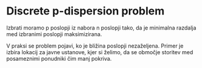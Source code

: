 # Discrete p-dispersion problem

Izbrati moramo p poslopji iz nabora n poslopji tako, da je minimalna razdalja med izbranimi poslopji maksimizirana.

V praksi se problem pojavi, ko je bližina poslopji nezaželjena. Primer je izbira lokacij za javne ustanove, kjer si želimo, da se območje storitev med posameznimi ponudniki čim manj pokriva.